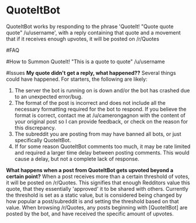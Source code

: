 # QuoteItBot
QuoteItBot works by responding to the phrase 'QuoteIt! "Quote quote quote" /u/username', with a reply containing that quote and a movement that if it receives enough upvotes, it will be posted on /r/Quotes

#FAQ

#How to Summon
QuoteIt! "This is a quote to quote" /u/username

#Issues
**My quote didn't get a reply, what happened??**
Several things could have happened. For starters, the following are likely:
1) The server the bot is running on is down and/or the bot has crashed due to an unexpected error/bug.
2) The format of the post is incorrect and does not include all the necessary formatting required for the bot to respond. If you believe the format is correct, contact me at /u/camerongagnon with the content of your original post so I can provide feedback, or check on the reason for this discrepancy.
3) The subreddit you are posting from may have banned all bots, or just specifically QuoteItBot.
4) If for some reason QuoteItBot comments too much, it may be rate limited and required a larger time delay between posting comments. This would cause a delay, but not a complete lack of response.

**What happens when a post from QuoteItBot gets upvoted beyond a certain point?**
When a post receives more than a certain threshold of votes, it will be posted on /r/Quotes. This signifies that enough Redditors value this quote, that they essentially 'approved' it to be shared with others. Currently the threshold is set as a static value, but is considered being changed by how popular a post/subreddit is and setting the threshold based on that value. When browsing /r/Quotes, any posts beginning with [QuoteItBot] are posted by the bot, and have received the specific amount of upvotes.
